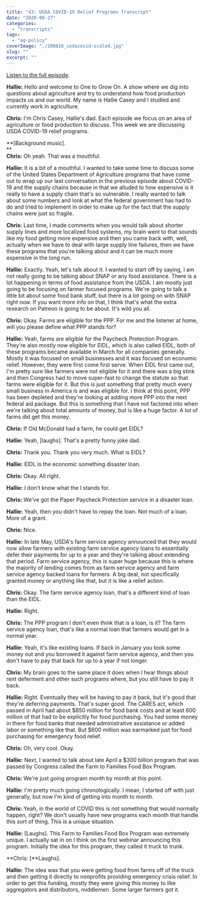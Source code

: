 ```yaml
---
title: "43: USDA COVID-19 Relief Programs Transcript"
date: "2020-08-27"
categories: 
  - "transcripts"
tags: 
  - "ag-policy"
coverImage: "./200816_usdacovid-scaled.jpg"
slug: ""
excerpt: ""
---
```


[Listen to the full episode](https://www.onetogrowonpod.com/43-usda-covid-19-relief-programs/).

**Hallie:** Hello and welcome to One to Grow On. A show where we dig into questions about agriculture and try to understand how food production impacts us and our world. My name is Hallie Casey and I studied and currently work in agriculture.  
  
**Chris:** I'm Chris Casey, Hallie's dad. Each episode we focus on an area of agriculture or food production to discuss. This week we are discussing USDA COVID-19 relief programs.  
  
**\[Background music\].  
**  
**Chris:** Oh yeah. That was a mouthful.  
  
**Hallie:** It is a bit of a mouthful. I wanted to take some time to discuss some of the United States Department of Agriculture programs that have come out to wrap up our last conversation in the previous episode about COVID-19 and the supply chains because in that we alluded to how expensive is it really to have a supply chain that's so vulnerable. I really wanted to talk about some numbers and look at what the federal government has had to do and tried to implement in order to make up for the fact that the supply chains were just so fragile.  
  
**Chris:** Last time, I made comments when you would talk about shorter supply lines and more localized food systems, my brain went to that sounds like my food getting more expensive and then you came back with, well, actually when we have to deal with large supply line failures, then we have these programs that you're talking about and it can be much more expensive in the long run.  
  
**Hallie:** Exactly. Yeah, let's talk about it. I wanted to start off by saying, I am not really going to be talking about SNAP or any food assistance. There is a lot happening in terms of food assistance from the USDA. I am mostly just going to be focusing on farmer focused programs. We're going to talk a little bit about some food bank stuff, but there is a lot going on with SNAP right now. If you want more info on that, I think that's what the extra research on Patreon is going to be about. It's wild you all.  
  
**Chris:** Okay. Farms are eligible for the PPP. For me and the listener at home, will you please define what PPP stands for?  
  
**Hallie:** Yeah, farms are eligible for the Paycheck Protection Program. They're also mostly now eligible for EIDL, which is also called EIDL, both of these programs became available in March for all companies generally. Mostly it was focused on small businesses and it was focused on economic relief. However, they were first come first serve. When EIDL first came out, I'm pretty sure like farmers were not eligible for it and there was a big stink and then Congress had to move super-fast to change the statute so that farms were eligible for it. But this is just something that pretty much every small business in America is and was eligible for. I think at this point, PPP has been depleted and they're looking at adding more PPP into the next federal aid package. But this is something that I have not factored into when we're talking about total amounts of money, but is like a huge factor. A lot of farms did get this money.  
  
**Chris:** If Old McDonald had a farm, he could get EIDL?  
  
**Hallie:** Yeah, \[laughs\]. That's a pretty funny joke dad.  
  
**Chris:** Thank you. Thank you very much. What is EIDL?  
  
**Hallie:** EIDL is the economic something disaster loan.  
  
**Chris:** Okay. All right.  
  
**Hallie:** I don't know what the I stands for.  
  
**Chris:** We've got the Paper Paycheck Protection service in a disaster loan.  
  
**Hallie:** Yeah, then you didn't have to repay the loan. Not much of a loan. More of a grant.  
  
**Chris:** Nice.  
  
**Hallie:** In late May, USDA's farm service agency announced that they would now allow farmers with existing farm service agency loans to essentially defer their payments for up to a year and they're talking about extending that period. Farm service agency, this is super huge because this is where the majority of lending comes from as farm service agency and farm service agency backed loans for farmers. A big deal, not specifically granted money or anything like that, but it is like a relief action.  
  
**Chris:** Okay. The farm service agency loan, that's a different kind of loan than the EIDL.  
  
**Hallie:** Right.  
  
**Chris:** The PPP program I don't even think that is a loan, is it? The farm service agency loan, that's like a normal loan that farmers would get in a normal year.  
  
**Hallie:** Yeah, it's like existing loans. If back in January you took some money out and you borrowed it against farm service agency, and then you don't have to pay that back for up to a year if not longer.  
  
**Chris:** My brain goes to the same place it does when I hear things about rent deferment and other such programs where, but you still have to pay it back.  
  
**Hallie:** Right. Eventually they will be having to pay it back, but it's good that they're deferring payments. That's super good. The CARES act, which passed in April had about $850 million for food bank costs and at least 600 million of that had to be explicitly for food purchasing. You had some money in there for food banks that needed administrative assistance or added labor or something like that. But $600 million was earmarked just for food purchasing for emergency food relief.  
  
**Chris:** Oh, very cool. Okay.  
  
**Hallie:** Next, I wanted to talk about late April a $300 billion program that was passed by Congress called the Farm to Families Food Box Program.  
  
**Chris:** We're just going program month by month at this point.  
  
**Hallie:** I'm pretty much going chronologically. I mean, I started off with just generally, but now I'm kind of getting into month to month.  
  
**Chris:** Yeah, in the world of COVID this is not something that would normally happen, right? We don't usually have new programs each month that handle this sort of thing. This is a unique situation.  
  
**Hallie:** \[Laughs\]. This Farm to Families Food Box Program was extremely unique. I actually sat in on I think on the first webinar announcing this program. Initially the idea for this program, they called it truck to trunk.  
  
**Chris: \[**Laughs\].  
  
**Hallie:** The idea was that you were getting food from farms off of the truck and then getting it directly to nonprofits providing emergency crisis relief. In order to get this funding, mostly they were giving this money to like aggregators and distributors, middlemen. Some larger farmers got it.
